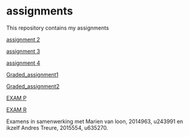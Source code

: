 # assignments
This repository contains my assignments 

[assignment 2](https://github.com/andrestreure/assignments/blob/master/assignment2%20(3).ipynb)

[assignment 3](https://github.com/andrestreure/assignments/blob/master/assignment3.ipynb)

[assignment 4](https://github.com/andrestreure/assignments/blob/master/assignment4.ipynb)

[Graded_assignment1](https://github.com/andrestreure/assignments/blob/master/Graded_assignment1.ipynb)

[Graded_assignment2](https://github.com/andrestreure/assignments/blob/master/Graded_assignment_2.ipynb)

[EXAM P](https://github.com/andrestreure/assignments/blob/master/exam_june_7_2018-2.ipynb)

[EXAM R](https://github.com/andrestreure/assignments/blob/master/Exam_student-2.ipynb)

Examens in samenwerking met Marien van loon, 2014963, u243991 en ikzelf Andres Treure, 2015554, u635270.
